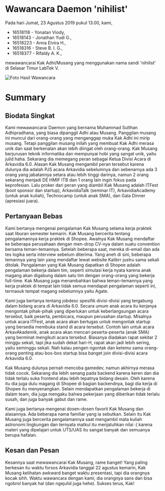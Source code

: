 # Wawancara Daemon 'nihilist'
Pada hari Jumat, 23 Agustus 2019 pukul 13.00, kami,
- 16518118 - Yonatan Viody,
- 16518143 - Jonathan Yudi G.,
- 16518223 - Anna Elvira H.,
- 16518316 - Steve B. I. G.,
- 16518377 - Rifaldy A. K.,

mewawancarai Kak Adhi/Musang yang menggunakan nama sandi 'nihilist' di Selasar Timur LabTek V.

![Foto Hasil Wawancara](585864.jpg)

# Summary
## Biodata Singkat
Kami mewawancarai Daemon yang bernama Muhammad Sulthan Adhipradhana, yang biasa dipanggil Adhi atau Musang. Panggilan musang ini muncul dari orang-orang yang menganggap muka Kak Adhi ini mirip musang. Tetapi panggilan musang inilah yang membuat Kak Adhi merasa unik dan saat berkenalan akan lebih diingat oleh orang-orang. Kak Musang berjurusan teknik informatika dan mempunyai hobi yang sangat unik, yaitu julid haha. Sekarang dia memegang peran sebagai Ketua Divisi Acara di Arkavidia 6.0. Alasan Kak Musang mengambil peran tersebut karena dulunya dia adalah PJS acara Arkavidia sebelumnya dan sebenarnya ada 3 orang yang jabatannya setara atau lebih tinggi darinya, namun 2 orang sekarang menjadi DE HMIF ITB dan 1 orang lain ingin fokus pada keprofesian. Lalu proker dari peran yang diambil Kak Musang adalah ITFest (boot sponsor dan startup), ArkavidiaTalk (seminar IT), ArkavidiaAcademy (untuk anak kuliah), Technocamp (untuk anak SMA), dan Gala Dinner (apresiasi juara).

## Pertanyaan Bebas
Kami bertanya mengenai pengalaman Kak Musang selama kerja praktek saat liburan semester kemarin. Kak Musang bercerita tentang pengalamannya kerja praktek di Shopee. Awalnya Kak Musang mendaftar ke beberapa perusahaan dengan men-drop CV-nya dalam suatu convention bersama teman-temannya. Setelah beberapa saat, mereka di-email dan ada tes logika serta interview sebelum diterima. Yang aneh di sini, beberapa temannya yang lain yang mendaftar lewat website Kalibrr justru sama sekali ditolak. Pengalaman yang Kak Musang dapatkan di Shopee adalah pengalaman bekerja dalam tim, seperti simulasi kerja nyata karena anak magang akan digabung dalam satu tim dengan orang-orang yang bekerja full-time. Kak Musang juga menambahkan bahwa teman-temannya yang kerja praktek di tempat lain tidak semua mendapat pengalaman seperti ini, termasuk tempat magang sebelumnya yaitu Agate.

Kami juga bertanya tentang jobdesc spesifik divisi-divisi yang tergabung dalam bidang acara di Arkavidia 6.0. Secara umum anak acara itu kerjanya mengontak pihak-pihak yang diperlukan untuk keberlangsungan acara tersebut, baik peserta, pembicara, maupun perusahan startup. Misalnya untuk acara ITFest, anak acara akan bertugas untuk mengontak startup yang bersedia membuka stand di acara tersebut. Contoh lain untuk acara ArkavAkademik, anak acara akan mencari peserta-peserta (anak SMA) yang berminat mengikuti acara tersebut. Biasanya diadakan rapat sekitar 2 minggu sekali, tapi jika sudah dekat hari-H, rapat akan jadi lebih sering, yaitu seminggu sekali. Nah kalau pengen ngontak dan ketemu sama orang-orang penting atau bos-bos startup bisa banget join divisi-divisi acara Arkavidia 6.0.


Kak Musang dulunya pernah mencoba gamedev, namun akhirnya merasa tidak cocok. Sekarang dia lebih senang pada backend karena keren dan dia tidak terlalu suka frontend atau lebih tepatnya bidang desain. Oleh karena itu dia juga dulu magang di Shopee di bagian backendnya, bagi dia kerja di Shopee itu menyenangkan. Selain mendapatkan pengalaman bekerja di dalam team, dia juga mengaku bahwa pekerjaan yang diberikan tidak terlalu susah, dan juga banyak gabut dan rame.

Kami juga bertanya mengenai dosen-dosen favorit Kak Musang dan alasannya. Ada beberapa nama familiar yang ia sebutkan. Selain itu Kak Musang juga bercerita pengalamannya saat mengambil mata kuliah astronomi lingkungan dan ternyata matkul itu menjatuhkan nilai :( karena materi yang dipelajari untuk UTS/UAS itu sangat banyak dan semuanya berupa hafalan.

## Kesan dan Pesan
Kesannya saat mewawancarai Kak Musang, rame banget! Yang paling berkesan itu waktu forsos Arkavidia tanggal 22 agustus kemarin, Kak Musang kelihatan awkward banget waktu presentasi, tapi dia orangnya kocak sihh. Waktu wawancara dengan kami, dia orangnya sans dan bisa ngobrol banyak hal (dan ngejulid juga hehe). Sukses terus, Kak!


